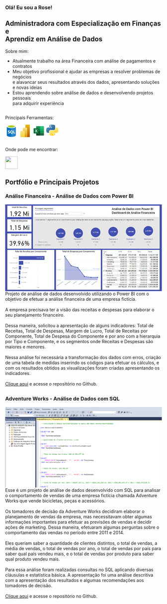 ### Olá! Eu sou a Rose!

## Administradora com Especialização em Finanças e <br> Aprendiz em Análise de Dados
Sobre mim:

- Atualmente trabalho na área Financeira com análise de pagamentos e contratos
- Meu objetivo profissional é ajudar as empresas a resolver problemas de negócios <br> e alavancar seus resultados através dos dados, apresentando soluções e novas ideias
- Estou aprendendo sobre análise de dados e desenvolvendo projetos pessoais <br> para adquirir experiência  

## 

Principais Ferramentas:

<div style="display: inline_block">
  <img align="center" alt="SQL" height="40" width="40" src="https://github.com/roseneidereis/ferramentas/blob/main/logo.png">
  <img align="center" alt="Power BI" height="40" width="40" src="https://github.com/roseneidereis/ferramentas/blob/main/1200px-New_Power_BI_Logo.svg.png">
  <img align="center" alt="Excel" height="40" width="40" src="https://github.com/roseneidereis/ferramentas/blob/main/excel.png">
  <img align="center" alt="Python" height="40" width="40" src="https://github.com/roseneidereis/ferramentas/blob/main/Python-logo-notext.svg.png">
</div>

<br>

Onde pode me encontrar:
<div style="display: inline_block">
  </a>
  <a href="https://www.linkedin.com/in/rosereis/" target="_blank">
    <img align="center" alt="" height="40" width="40" src="https://github.com/BruceFonseca/Portfolio/blob/main/social%20icons/linkedin.png?raw=true">
  </a>
</div>

## 

## Portfólio e Principais Projetos
### Análise Financeira - Análise de Dados com Power BI
<img align="right" width="600"  src="https://github.com/roseneidereis/Projeto-PowerBI-Analise-Financeira/blob/main/AnaliseFinanceira.PNG">
Projeto de análise de dados desenvolvido utilizando o Power BI com o objetivo de efetuar a análise financeira de uma empresa fictícia.
<br><br>
A empresa precisava ter a visão das receitas e despesas para elaborar o seu planejamento financeiro. 
<br><br>
Dessa maneira, solicitou a apresentação de alguns indicadores: Total de Receitas, Total de Despesas, Margem de Lucro, Total de Receitas por Componente, Total de Despesa do Componente e por ano com a hierarquia por Tipo e Componente, e os segmentos onde Receitas e Despesas são maiores e menores. 
<br><br>
Nessa análise foi necessária a transformação dos dados com erros, criação de uma tabela de medidas inserindo os códigos para efetuar os cálculos, e com os resultados obtidos as visualizações foram criadas apresentando os indicadores.
<br><br>
<a href="https://github.com/roseneidereis/Projeto-PowerBI-Analise-Financeira" target="_blank">Clique aqui</a> e acesse o repositório no Github.

##
### Adventure Works - Análise de Dados com SQL
<img align="right" width="600"  src="https://github.com/roseneidereis/arquivos_uteis/blob/main/AdventureWorksSQL.PNG">
Esse é um projeto de análise de dados desenvolvido com SQL para analisar o comportamento de vendas de uma empresa fictícia chamada Adventure Works que vende bicicletas, peças e acessórios.
<br><br>
Os tomadores de decisão da Adventure Works decidiram elaborar o planejamento de vendas da empresa, mas necessitavam obter algumas informações importantes para efetuar as previsões de vendas e decidir ações de marketing. Dessa maneira, efetuaram algumas perguntas sobre o comportamento das vendas no período entre 2011 e 2014. 
<br><br>
Eles queriam saber a quantidade de clientes distintos, o total de vendas, a média de vendas, o total de vendas por ano, o total de vendas por país para saber qual país vendeu mais, e o total de vendas por produto para saber qual produto vendeu mais. 
<br><br>
Para essa análise foram realizadas consultas no SQL aplicando diversas cláusulas e estatística básica. A apresentação foi uma análise descritiva com a apresentação dos resultados e algumas recomendações aos tomadores de decisão.
<br><br>
<a href="https://github.com/roseneidereis/Projeto-SQL-Adventure-Works" target="_blank">Clique aqui</a> e acesse o repositório no Github.





